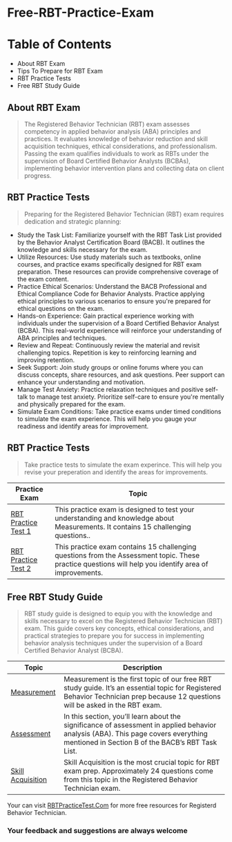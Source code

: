 # Free-RBT-Practice-Exam


# Table of Contents

- About RBT Exam
- Tips To Prepare for RBT Exam
- RBT Practice Tests
- Free RBT Study Guide

## About RBT Exam
> The Registered Behavior Technician (RBT) exam assesses competency in applied behavior analysis (ABA) principles and practices. It evaluates knowledge of behavior reduction and skill acquisition techniques, ethical considerations, and professionalism. Passing the exam qualifies individuals to work as RBTs under the supervision of Board Certified Behavior Analysts (BCBAs), implementing behavior intervention plans and collecting data on client progress.


## RBT Practice Tests
> Preparing for the Registered Behavior Technician (RBT) exam requires dedication and strategic planning:

- Study the Task List: Familiarize yourself with the RBT Task List provided by the Behavior Analyst Certification Board (BACB). It outlines the knowledge and skills necessary for the exam.
- Utilize Resources: Use study materials such as textbooks, online courses, and practice exams specifically designed for RBT exam preparation. These resources can provide comprehensive coverage of the exam content.
- Practice Ethical Scenarios: Understand the BACB Professional and Ethical Compliance Code for Behavior Analysts. Practice applying ethical principles to various scenarios to ensure you're prepared for ethical questions on the exam.
- Hands-on Experience: Gain practical experience working with individuals under the supervision of a Board Certified Behavior Analyst (BCBA). This real-world experience will reinforce your understanding of ABA principles and techniques.
- Review and Repeat: Continuously review the material and revisit challenging topics. Repetition is key to reinforcing learning and improving retention.
- Seek Support: Join study groups or online forums where you can discuss concepts, share resources, and ask questions. Peer support can enhance your understanding and motivation.
- Manage Test Anxiety: Practice relaxation techniques and positive self-talk to manage test anxiety. Prioritize self-care to ensure you're mentally and physically prepared for the exam.
- Simulate Exam Conditions: Take practice exams under timed conditions to simulate the exam experience. This will help you gauge your readiness and identify areas for improvement.


## RBT Practice Tests
> Take practice tests to simulate the exam experince. This will help you revise your preperation and identify the areas for improvements.

| Practice Exam  | Topic |
| ------ | ------ |
| [RBT Practice Test 1](https://rbtpracticetest.com/rbt-practice-exam-1/) | This practice exam is designed to test your understanding and knowledge about Measurements. It contains 15 challenging questions.. |
| [RBT Practice Test 2](https://rbtpracticetest.com/rbt-practice-exam-2/) | This practice exam contains 15 challenging questions from the Assessment topic. These practice questions will help you identify area of improvements. |


## Free RBT Study Guide
> RBT study guide is designed to equip you with the knowledge and skills necessary to excel on the Registered Behavior Technician (RBT) exam. This guide covers key concepts, ethical considerations, and practical strategies to prepare you for success in implementing behavior analysis techniques under the supervision of a Board Certified Behavior Analyst (BCBA).

| Topic	  | Description |
| ------ | ------ |
| [Measurement](https://rbtpracticetest.com/rbt-study-guide/measurement/) | Measurement is the first topic of our free RBT study guide. It’s an essential topic for Registered Behavior Technician prep because 12 questions will be asked in the RBT exam.  |
| [Assessment](https://rbtpracticetest.com/rbt-study-guide/assessment/) | In this section, you’ll learn about the significance of assessment in applied behavior analysis (ABA). This page covers everything mentioned in Section B of the BACB’s RBT Task List.  |
| [Skill Acquisition](https://rbtpracticetest.com/rbt-study-guide/skill-acquisition/) | Skill Acquisition is the most crucial topic for RBT exam prep. Approximately 24 questions come from this topic in the Registered Behavior Technician exam.   |

Your can visit [RBTPracticeTest.Com](https://rbtpracticetest.com/) for more free resources for Registerd Behavior Technician.

### Your feedback and suggestions are always welcome













